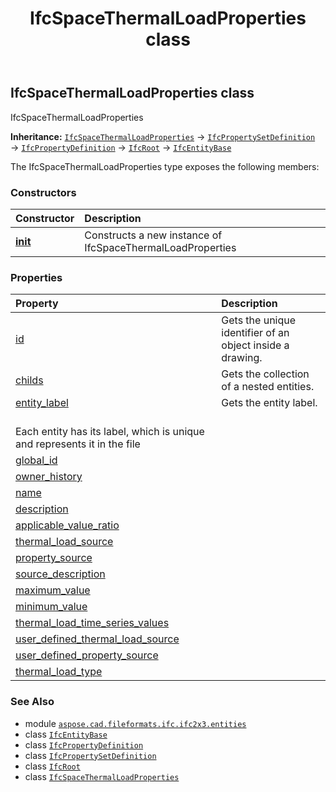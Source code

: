﻿---
title: IfcSpaceThermalLoadProperties class
second_title: Aspose.CAD for Python via .NET API References
description: 
type: docs
weight: 5250
url: /python-net/aspose.cad.fileformats.ifc.ifc2x3.entities/ifcspacethermalloadproperties/
is_root: false
---

## IfcSpaceThermalLoadProperties class

IfcSpaceThermalLoadProperties



**Inheritance:** [`IfcSpaceThermalLoadProperties`](/cad/python-net/aspose.cad.fileformats.ifc.ifc2x3.entities/ifcspacethermalloadproperties) → 
[`IfcPropertySetDefinition`](/cad/python-net/aspose.cad.fileformats.ifc.ifc2x3.entities/ifcpropertysetdefinition) → 
[`IfcPropertyDefinition`](/cad/python-net/aspose.cad.fileformats.ifc.ifc2x3.entities/ifcpropertydefinition) → 
[`IfcRoot`](/cad/python-net/aspose.cad.fileformats.ifc.ifc2x3.entities/ifcroot) → 
[`IfcEntityBase`](/cad/python-net/aspose.cad.fileformats.ifc/ifcentitybase)



The IfcSpaceThermalLoadProperties type exposes the following members:

### Constructors
| Constructor | Description |
| :- | :- |
| [__init__](/cad/python-net/aspose.cad.fileformats.ifc.ifc2x3.entities/ifcspacethermalloadproperties/__init__/#) | Constructs a new instance of IfcSpaceThermalLoadProperties |


### Properties
| Property | Description |
| :- | :- |
| [id](/cad/python-net/aspose.cad.fileformats.ifc.ifc2x3.entities/ifcspacethermalloadproperties/id) | Gets the unique identifier of an object inside a drawing. |
| [childs](/cad/python-net/aspose.cad.fileformats.ifc.ifc2x3.entities/ifcspacethermalloadproperties/childs) | Gets the collection of a nested entities. |
| [entity_label](/cad/python-net/aspose.cad.fileformats.ifc.ifc2x3.entities/ifcspacethermalloadproperties/entity_label) | Gets the entity label.<br/>Each entity has its label, which is unique and represents it in the file |
| [global_id](/cad/python-net/aspose.cad.fileformats.ifc.ifc2x3.entities/ifcspacethermalloadproperties/global_id) |  |
| [owner_history](/cad/python-net/aspose.cad.fileformats.ifc.ifc2x3.entities/ifcspacethermalloadproperties/owner_history) |  |
| [name](/cad/python-net/aspose.cad.fileformats.ifc.ifc2x3.entities/ifcspacethermalloadproperties/name) |  |
| [description](/cad/python-net/aspose.cad.fileformats.ifc.ifc2x3.entities/ifcspacethermalloadproperties/description) |  |
| [applicable_value_ratio](/cad/python-net/aspose.cad.fileformats.ifc.ifc2x3.entities/ifcspacethermalloadproperties/applicable_value_ratio) |  |
| [thermal_load_source](/cad/python-net/aspose.cad.fileformats.ifc.ifc2x3.entities/ifcspacethermalloadproperties/thermal_load_source) |  |
| [property_source](/cad/python-net/aspose.cad.fileformats.ifc.ifc2x3.entities/ifcspacethermalloadproperties/property_source) |  |
| [source_description](/cad/python-net/aspose.cad.fileformats.ifc.ifc2x3.entities/ifcspacethermalloadproperties/source_description) |  |
| [maximum_value](/cad/python-net/aspose.cad.fileformats.ifc.ifc2x3.entities/ifcspacethermalloadproperties/maximum_value) |  |
| [minimum_value](/cad/python-net/aspose.cad.fileformats.ifc.ifc2x3.entities/ifcspacethermalloadproperties/minimum_value) |  |
| [thermal_load_time_series_values](/cad/python-net/aspose.cad.fileformats.ifc.ifc2x3.entities/ifcspacethermalloadproperties/thermal_load_time_series_values) |  |
| [user_defined_thermal_load_source](/cad/python-net/aspose.cad.fileformats.ifc.ifc2x3.entities/ifcspacethermalloadproperties/user_defined_thermal_load_source) |  |
| [user_defined_property_source](/cad/python-net/aspose.cad.fileformats.ifc.ifc2x3.entities/ifcspacethermalloadproperties/user_defined_property_source) |  |
| [thermal_load_type](/cad/python-net/aspose.cad.fileformats.ifc.ifc2x3.entities/ifcspacethermalloadproperties/thermal_load_type) |  |



### See Also
* module [`aspose.cad.fileformats.ifc.ifc2x3.entities`](..)
* class [`IfcEntityBase`](/cad/python-net/aspose.cad.fileformats.ifc/ifcentitybase)
* class [`IfcPropertyDefinition`](/cad/python-net/aspose.cad.fileformats.ifc.ifc2x3.entities/ifcpropertydefinition)
* class [`IfcPropertySetDefinition`](/cad/python-net/aspose.cad.fileformats.ifc.ifc2x3.entities/ifcpropertysetdefinition)
* class [`IfcRoot`](/cad/python-net/aspose.cad.fileformats.ifc.ifc2x3.entities/ifcroot)
* class [`IfcSpaceThermalLoadProperties`](/cad/python-net/aspose.cad.fileformats.ifc.ifc2x3.entities/ifcspacethermalloadproperties)
